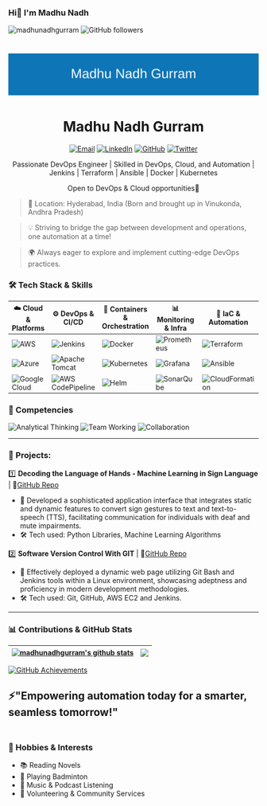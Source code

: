 ### Hi👋 I'm Madhu Nadh    
      
<p align="left">
  <img src="https://komarev.com/ghpvc/?username=madhunadhgurram&label=Visitors&color=0e75b6&style=flat" alt="madhunadhgurram" />  <img src="https://img.shields.io/github/followers/madhunadhgurram?label=Followers&style=flat&color=0e75b6" alt="GitHub followers" />

<h1 align="center">
  <img src="https://github.com/madhunadhgurram/madhunadhgurram/blob/main/name.svg" alt="Madhu Nadh Gurram" />
</h1>

<h1 align="center">Madhu Nadh Gurram</h1>

<p align="center">
  <a href="mailto:gurram.madhunadh@gmail.com"><img src="https://img.shields.io/badge/Email-%23EA4335.svg?&style=flat-square&logo=gmail&logoColor=white" alt="Email"></a>
  <a href="http://www.linkedin.com/in/madhunadh-gurram-51141420a"><img src="https://img.shields.io/badge/LinkedIn-%230077B5.svg?&style=flat-square&logo=linkedin&logoColor=white" alt="LinkedIn"></a>
  <a href="https://github.com/madhunadhgurram"> <img src="https://img.shields.io/badge/GitHub-232F3E?&style=flat-square&logo=github&logoColor=white" alt="GitHub"></a> 
  <a href="https://twitter.com/vicky_gurram"><img src="https://img.shields.io/badge/Twitter-%231DA1F2.svg?&style=flat-square&logo=twitter&logoColor=white" alt="Twitter"></a>
</p>

<p align="center">Passionate DevOps Engineer | Skilled in DevOps, Cloud, and Automation | Jenkins | Terraform | Ansible | Docker | Kubernetes </p>
<p align="center">Open to DevOps & Cloud opportunities🚀</p>

 
> 📍 Location: Hyderabad, India (Born and brought up in Vinukonda, Andhra Pradesh)
 
> 💡 Striving to bridge the gap between development and operations, one automation at a time!

> 🌍 Always eager to explore and implement cutting-edge DevOps practices. 


### 🛠 Tech Stack & Skills  
| ☁️ Cloud & Platforms                                                                                | ⚙️ DevOps & CI/CD                                                                                         | 🐳 Containers & Orchestration                                                                  | 📊 Monitoring & Infra                                                                          | 🚀 IaC & Automation                                                                         | 💻 Programming Languages                                                              
| --------------------------------------------------------------------------------------------------- | --------------------------------------------------------------------------------------------------------- | ---------------------------------------------------------------------------------------------- | ---------------------------------------------------------------------------------------------- | ------------------------------------------------------------------------------------------- | ---------------------------------------------------------------------------------- 
| ![AWS](https://img.shields.io/badge/AWS-232F3E?logo=amazonaws\&logoColor=white)                     | ![Jenkins](https://img.shields.io/badge/Jenkins-D24939?logo=jenkins\&logoColor=white)                     | ![Docker](https://img.shields.io/badge/Docker-2496ED?logo=docker\&logoColor=white)             | ![Prometheus](https://img.shields.io/badge/Prometheus-E6522C?logo=prometheus\&logoColor=white) | ![Terraform](https://img.shields.io/badge/Terraform-623CE4?logo=terraform\&logoColor=white) | ![Java](https://img.shields.io/badge/Java-007396?logo=java\&logoColor=white)       
| ![Azure](https://img.shields.io/badge/Azure-0078D4?logo=microsoftazure\&logoColor=white)            | ![Apache Tomcat](https://img.shields.io/badge/Tomcat-FAAE40?logo=apachetomcat&logoColor=black)            | ![Kubernetes](https://img.shields.io/badge/Kubernetes-326CE5?logo=kubernetes\&logoColor=white) | ![Grafana](https://img.shields.io/badge/Grafana-F46800?logo=grafana\&logoColor=white)          | ![Ansible](https://img.shields.io/badge/Ansible-EE0000?logo=ansible\&logoColor=white)       | ![Python](https://img.shields.io/badge/Python-3776AB?logo=python\&logoColor=white) 
| ![Google Cloud](https://img.shields.io/badge/Google_Cloud-4285F4?logo=googlecloud\&logoColor=white) | ![AWS CodePipeline](https://img.shields.io/badge/AWS_CodePipeline-FF9900?logo=aws&logoColor=white)        | ![Helm](https://img.shields.io/badge/Helm-0F1689?logo=helm\&logoColor=white)                   | ![SonarQube](https://img.shields.io/badge/SonarQube-4E9BCD?logo=sonarqube\&logoColor=white)    | ![CloudFormation](https://img.shields.io/badge/CloudFormation-FF4F8B?logo=amazonaws&logoColor=white)       | ![SQL](https://img.shields.io/badge/SQL-4479A1?logo=mysql\&logoColor=white)        

### 🚀 Competencies  

![Analytical Thinking](https://img.shields.io/badge/Analytical%20Thinking-0078D4?&logoColor=white)  ![Team Working](https://img.shields.io/badge/Team%20Working-4479A1?\&logoColor=white) ![Collaboration](https://img.shields.io/badge/Collaboration-232F3E?\&logoColor=white)

---

### 📌 Projects:

1️⃣ **Decoding the Language of Hands - Machine Learning in Sign Language** | 🔗[GitHub Repo](https://github.com/MadhunadhGurram/Decoding_the_Language_of_Hands-SignLanguage)
   - 🌟 Developed a sophisticated application interface that integrates static and dynamic features to convert sign gestures to text and text-to-speech (TTS), facilitating communication for individuals with deaf and mute impairments.
   - 🛠 Tech used: Python Libraries, Machine Learning Algorithms 

2️⃣ **Software Version Control With GIT** | 🔗[GitHub Repo](https://github.com/MadhunadhGurram/Software_Version_Control_With_Git) 
   - 🌟 Effectively deployed a dynamic web page utilizing Git Bash and Jenkins tools within a Linux environment, showcasing adeptness and proficiency in modern development methodologies.
   - 🛠 Tech used: Git, GitHub, AWS EC2 and Jenkins.
---

### 📊 Contributions & GitHub Stats

| <a href="https://github.com/madhunadhgurram"><img align="center" src="https://github-readme-stats.vercel.app/api?username=madhunadhgurram&show_icons=true&include_all_commits=true&theme=buefy&hide_border=true" alt="madhunadhgurram's github stats" /></a> |  <a href="https://github.com/madhunadhgurram"><img align="center" src="https://github-readme-stats.vercel.app/api/top-langs/?username=madhunadhgurram&layout=compact&theme=buefy&hide_border=true" /></a> |
| ------------- | ------------- | 

<!--
 ![GitHub Stats](https://github-readme-stats.vercel.app/api?username=madhunadhgurram&show_icons=true&theme=tokyonight&hide_border=false)    ![Top Langs](https://github-readme-stats.vercel.app/api/top-langs/?username=madhunadhgurram&layout=compact&theme=tokyonight)
--> 
[![GitHub Achievements](https://github-profile-trophy.vercel.app/?username=madhunadhgurram&theme=radical&no-bg=true&margin-w=15)](https://github.com/madhunadhgurram?tab=achievements) 


## ⚡"Empowering automation today for a smarter, seamless tomorrow!" <br><br>

### 🎯 Hobbies & Interests
- 📚 Reading Novels
- 🏸 Playing Badminton
- 🎵 Music & Podcast Listening
- 🤝 Volunteering & Community Services
